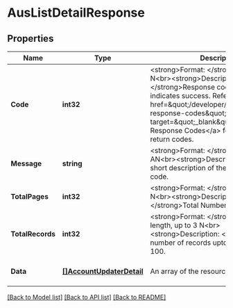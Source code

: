 # AusListDetailResponse

## Properties
Name | Type | Description | Notes
------------ | ------------- | ------------- | -------------
**Code** | **int32** | &lt;strong&gt;Format: &lt;/strong&gt;Fixed length, 1 N&lt;br&gt;&lt;strong&gt;Description: &lt;/strong&gt;Response code from API. 0 indicates success. Refer to &lt;a href&#x3D;\&quot;/developer/api/reference#api-response-codes\&quot; target&#x3D;\&quot;_blank\&quot;&gt;Platform API Response Codes&lt;/a&gt; for entire list of return codes. | [optional] [default to null]
**Message** | **string** | &lt;strong&gt;Format: &lt;/strong&gt;Variable length AN&lt;br&gt;&lt;strong&gt;Description: &lt;/strong&gt;A short description of the API response code. | [optional] [default to null]
**TotalPages** | **int32** | &lt;strong&gt;Format: &lt;/strong&gt;Variable length N&lt;br&gt;&lt;strong&gt;Description: &lt;/strong&gt;Total Number of pages.  | [optional] [default to null]
**TotalRecords** | **int32** | &lt;strong&gt;Format: &lt;/strong&gt;Variable length, up to 3 N&lt;br&gt;&lt;strong&gt;Description: &lt;/strong&gt;Total number of records upto a maximum of 100. | [optional] [default to null]
**Data** | [**[]AccountUpdaterDetail**](AccountUpdaterDetail.md) | An array of the resource object. | [optional] [default to null]

[[Back to Model list]](../README.md#documentation-for-models) [[Back to API list]](../README.md#documentation-for-api-endpoints) [[Back to README]](../README.md)

